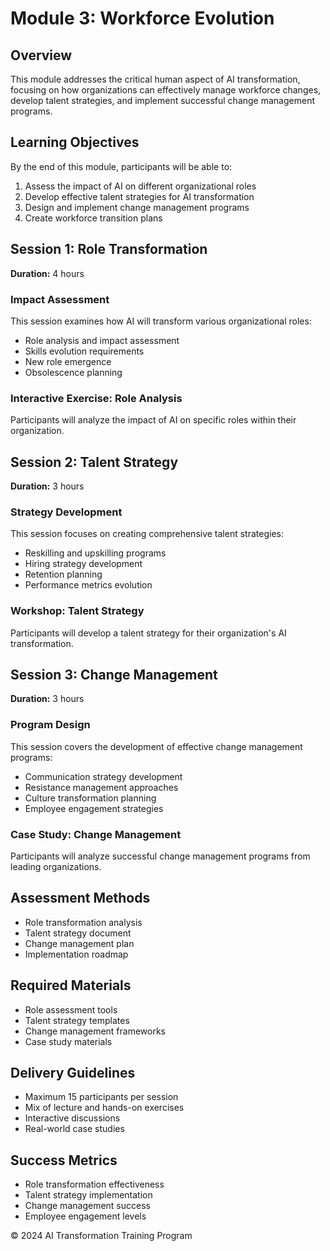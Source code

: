 # Module 3: Workforce Evolution

## Overview
This module addresses the critical human aspect of AI transformation, focusing on how organizations can effectively manage workforce changes, develop talent strategies, and implement successful change management programs.

## Learning Objectives
By the end of this module, participants will be able to:
1. Assess the impact of AI on different organizational roles
2. Develop effective talent strategies for AI transformation
3. Design and implement change management programs
4. Create workforce transition plans

## Session 1: Role Transformation
**Duration:** 4 hours

### Impact Assessment
This session examines how AI will transform various organizational roles:
- Role analysis and impact assessment
- Skills evolution requirements
- New role emergence
- Obsolescence planning

### Interactive Exercise: Role Analysis
Participants will analyze the impact of AI on specific roles within their organization.

## Session 2: Talent Strategy
**Duration:** 3 hours

### Strategy Development
This session focuses on creating comprehensive talent strategies:
- Reskilling and upskilling programs
- Hiring strategy development
- Retention planning
- Performance metrics evolution

### Workshop: Talent Strategy
Participants will develop a talent strategy for their organization's AI transformation.

## Session 3: Change Management
**Duration:** 3 hours

### Program Design
This session covers the development of effective change management programs:
- Communication strategy development
- Resistance management approaches
- Culture transformation planning
- Employee engagement strategies

### Case Study: Change Management
Participants will analyze successful change management programs from leading organizations.

## Assessment Methods
- Role transformation analysis
- Talent strategy document
- Change management plan
- Implementation roadmap

## Required Materials
- Role assessment tools
- Talent strategy templates
- Change management frameworks
- Case study materials

## Delivery Guidelines
- Maximum 15 participants per session
- Mix of lecture and hands-on exercises
- Interactive discussions
- Real-world case studies

## Success Metrics
- Role transformation effectiveness
- Talent strategy implementation
- Change management success
- Employee engagement levels

© 2024 AI Transformation Training Program 